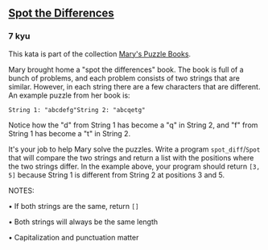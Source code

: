 <h2><a href=https://www.codewars.com/kata/5881460c780e0dd207000084/train/javascript target="_blank">Spot the Differences</a></h2><h3>7 kyu</h3><p>This kata is part of the collection <a href="https://www.codewars.com/collections/marys-puzzle-books" data-turbolinks="false" target="_blank">Mary's Puzzle Books</a>.</p><p>Mary brought home a "spot the differences" book. The book is full of a bunch of problems, and each problem consists of two strings that are similar. However, in each string there are a few characters that are different. An example puzzle from her book is:</p><pre><code>String 1: "abcdefg"String 2: "abcqetg"</code></pre><p>Notice how the "d" from String 1 has become a "q" in String 2, and "f" from String 1 has become a "t" in String 2.</p><p>It's your job to help Mary solve the puzzles. Write a program <code>spot_diff</code>/<code>Spot</code> that will compare the two strings and return a list with the positions where the two strings differ. In the example above, your program should return <code>[3, 5]</code> because String 1 is different from String 2 at positions 3 and 5.</p><p>NOTES:</p><p>• If both strings are the same, return <code>[]</code></p><p>• Both strings will always be the same length</p><p>• Capitalization and punctuation matter</p>